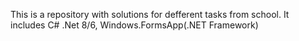 This is a repository with solutions for defferent tasks from school. 
It includes C# .Net 8/6, Windows.FormsApp(.NET Framework)
